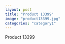 ```yaml
---
layout: post
title: "Product 13399"
image: "product13399.jpg"
categories: "category1"
---
```

Product 13399
